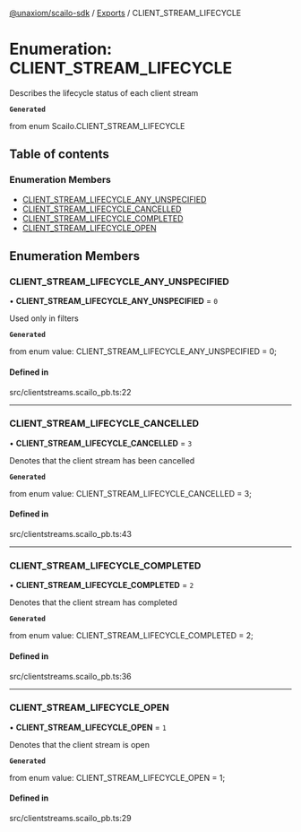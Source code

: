 [@unaxiom/scailo-sdk](../README.md) / [Exports](../modules.md) / CLIENT\_STREAM\_LIFECYCLE

# Enumeration: CLIENT\_STREAM\_LIFECYCLE

Describes the lifecycle status of each client stream

**`Generated`**

from enum Scailo.CLIENT_STREAM_LIFECYCLE

## Table of contents

### Enumeration Members

- [CLIENT\_STREAM\_LIFECYCLE\_ANY\_UNSPECIFIED](CLIENT_STREAM_LIFECYCLE.md#client_stream_lifecycle_any_unspecified)
- [CLIENT\_STREAM\_LIFECYCLE\_CANCELLED](CLIENT_STREAM_LIFECYCLE.md#client_stream_lifecycle_cancelled)
- [CLIENT\_STREAM\_LIFECYCLE\_COMPLETED](CLIENT_STREAM_LIFECYCLE.md#client_stream_lifecycle_completed)
- [CLIENT\_STREAM\_LIFECYCLE\_OPEN](CLIENT_STREAM_LIFECYCLE.md#client_stream_lifecycle_open)

## Enumeration Members

### CLIENT\_STREAM\_LIFECYCLE\_ANY\_UNSPECIFIED

• **CLIENT\_STREAM\_LIFECYCLE\_ANY\_UNSPECIFIED** = ``0``

Used only in filters

**`Generated`**

from enum value: CLIENT_STREAM_LIFECYCLE_ANY_UNSPECIFIED = 0;

#### Defined in

src/clientstreams.scailo_pb.ts:22

___

### CLIENT\_STREAM\_LIFECYCLE\_CANCELLED

• **CLIENT\_STREAM\_LIFECYCLE\_CANCELLED** = ``3``

Denotes that the client stream has been cancelled

**`Generated`**

from enum value: CLIENT_STREAM_LIFECYCLE_CANCELLED = 3;

#### Defined in

src/clientstreams.scailo_pb.ts:43

___

### CLIENT\_STREAM\_LIFECYCLE\_COMPLETED

• **CLIENT\_STREAM\_LIFECYCLE\_COMPLETED** = ``2``

Denotes that the client stream has completed

**`Generated`**

from enum value: CLIENT_STREAM_LIFECYCLE_COMPLETED = 2;

#### Defined in

src/clientstreams.scailo_pb.ts:36

___

### CLIENT\_STREAM\_LIFECYCLE\_OPEN

• **CLIENT\_STREAM\_LIFECYCLE\_OPEN** = ``1``

Denotes that the client stream is open

**`Generated`**

from enum value: CLIENT_STREAM_LIFECYCLE_OPEN = 1;

#### Defined in

src/clientstreams.scailo_pb.ts:29
